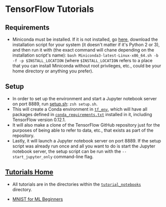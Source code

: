 # TensorFlow Tutorials

## Requirements
- Miniconda must be installed. If it is not installed, go [here](http://conda.pydata.org/miniconda.html), download the installation script for your system (it doesn't matter if it's Python 2 or 3), and then run it with (the exact command will chane depending on the installation script's name): `bash Miniconda3-latest-Linux-x86_64.sh -b -f -p $INSTALL_LOCATION` (where `$INSTALL_LOCATION` refers to a place that you can install Miniconda without root privileges, etc., could be your home directory or anything you prefer).

## Setup
- In order to set up the environment and start a Jupyter notebook server on port 8889, run [setup.sh](./setup.sh): `zsh setup.sh`.
- This will create a Conda environment in [`tf_env`](./tf_env), which will have all packages defined in [`conda_requirements.txt`](./conda_requirements.txt) installed in it, including TensorFlow version 0.12.1.
- It will also make a clone of the TensorFlow GitHub repository just for the purposes of being able to refer to data, etc., that exists as part of the repository.
- Lastly, it will launch a Jupyter notebook server on port 8889. If the setup script was already run once and all you want to do is start the Jupyter notebook server, the setup script can be run with the `--start_jupyter_only` command-line flag.

## [Tutorials Home](https://www.tensorflow.org/tutorials/)
- All tutorials are in the directories within the [`tutorial_notebooks`](./tutorial_notebooks) directory.
* [MNIST for ML Beginners](tutorial_notebooks/MNIST_for_ML_Beginners/MNIST_for_ML_Beginners.ipynb)